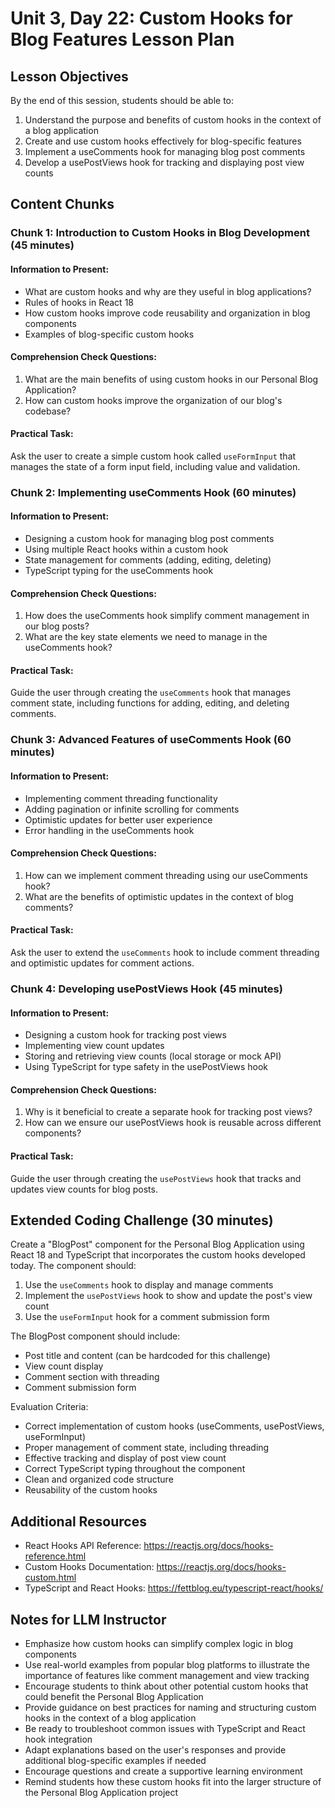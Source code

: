 # Unit 3, Day 22: Custom Hooks for Blog Features Lesson Plan

## Lesson Objectives
By the end of this session, students should be able to:
1. Understand the purpose and benefits of custom hooks in the context of a blog application
2. Create and use custom hooks effectively for blog-specific features
3. Implement a useComments hook for managing blog post comments
4. Develop a usePostViews hook for tracking and displaying post view counts

## Content Chunks

### Chunk 1: Introduction to Custom Hooks in Blog Development (45 minutes)

#### Information to Present:
- What are custom hooks and why are they useful in blog applications?
- Rules of hooks in React 18
- How custom hooks improve code reusability and organization in blog components
- Examples of blog-specific custom hooks

#### Comprehension Check Questions:
1. What are the main benefits of using custom hooks in our Personal Blog Application?
2. How can custom hooks improve the organization of our blog's codebase?

#### Practical Task:
Ask the user to create a simple custom hook called `useFormInput` that manages the state of a form input field, including value and validation.

### Chunk 2: Implementing useComments Hook (60 minutes)

#### Information to Present:
- Designing a custom hook for managing blog post comments
- Using multiple React hooks within a custom hook
- State management for comments (adding, editing, deleting)
- TypeScript typing for the useComments hook

#### Comprehension Check Questions:
1. How does the useComments hook simplify comment management in our blog posts?
2. What are the key state elements we need to manage in the useComments hook?

#### Practical Task:
Guide the user through creating the `useComments` hook that manages comment state, including functions for adding, editing, and deleting comments.

### Chunk 3: Advanced Features of useComments Hook (60 minutes)

#### Information to Present:
- Implementing comment threading functionality
- Adding pagination or infinite scrolling for comments
- Optimistic updates for better user experience
- Error handling in the useComments hook

#### Comprehension Check Questions:
1. How can we implement comment threading using our useComments hook?
2. What are the benefits of optimistic updates in the context of blog comments?

#### Practical Task:
Ask the user to extend the `useComments` hook to include comment threading and optimistic updates for comment actions.

### Chunk 4: Developing usePostViews Hook (45 minutes)

#### Information to Present:
- Designing a custom hook for tracking post views
- Implementing view count updates
- Storing and retrieving view counts (local storage or mock API)
- Using TypeScript for type safety in the usePostViews hook

#### Comprehension Check Questions:
1. Why is it beneficial to create a separate hook for tracking post views?
2. How can we ensure our usePostViews hook is reusable across different components?

#### Practical Task:
Guide the user through creating the `usePostViews` hook that tracks and updates view counts for blog posts.

## Extended Coding Challenge (30 minutes)

Create a "BlogPost" component for the Personal Blog Application using React 18 and TypeScript that incorporates the custom hooks developed today. The component should:

1. Use the `useComments` hook to display and manage comments
2. Implement the `usePostViews` hook to show and update the post's view count
3. Use the `useFormInput` hook for a comment submission form

The BlogPost component should include:
- Post title and content (can be hardcoded for this challenge)
- View count display
- Comment section with threading
- Comment submission form

Evaluation Criteria:
- Correct implementation of custom hooks (useComments, usePostViews, useFormInput)
- Proper management of comment state, including threading
- Effective tracking and display of post view count
- Correct TypeScript typing throughout the component
- Clean and organized code structure
- Reusability of the custom hooks

## Additional Resources
- React Hooks API Reference: https://reactjs.org/docs/hooks-reference.html
- Custom Hooks Documentation: https://reactjs.org/docs/hooks-custom.html
- TypeScript and React Hooks: https://fettblog.eu/typescript-react/hooks/

## Notes for LLM Instructor
- Emphasize how custom hooks can simplify complex logic in blog components
- Use real-world examples from popular blog platforms to illustrate the importance of features like comment management and view tracking
- Encourage students to think about other potential custom hooks that could benefit the Personal Blog Application
- Provide guidance on best practices for naming and structuring custom hooks in the context of a blog application
- Be ready to troubleshoot common issues with TypeScript and React hook integration
- Adapt explanations based on the user's responses and provide additional blog-specific examples if needed
- Encourage questions and create a supportive learning environment
- Remind students how these custom hooks fit into the larger structure of the Personal Blog Application project
